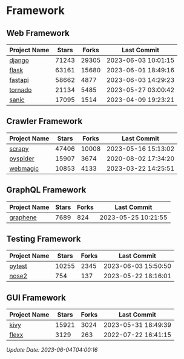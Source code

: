# Framework

## Web Framework
| Project Name | Stars | Forks | Last Commit |
| ------------ | ----- | ----- | ----------- |
| [django](https://github.com/django/django) | 71243 | 29305 | 2023-06-03 10:01:15 |
| [flask](https://github.com/pallets/flask) | 63161 | 15680 | 2023-06-01 18:49:16 |
| [fastapi](https://github.com/tiangolo/fastapi) | 58662 | 4877 | 2023-06-03 14:29:23 |
| [tornado](https://github.com/tornadoweb/tornado) | 21134 | 5485 | 2023-05-27 03:00:42 |
| [sanic](https://github.com/sanic-org/sanic) | 17095 | 1514 | 2023-04-09 19:23:21 |

## Crawler Framework
| Project Name | Stars | Forks | Last Commit |
| ------------ | ----- | ----- | ----------- |
| [scrapy](https://github.com/scrapy/scrapy) | 47406 | 10008 | 2023-05-16 15:13:02 |
| [pyspider](https://github.com/binux/pyspider) | 15907 | 3674 | 2020-08-02 17:34:20 |
| [webmagic](https://github.com/code4craft/webmagic) | 10853 | 4133 | 2023-03-22 14:25:51 |

## GraphQL Framework
| Project Name | Stars | Forks | Last Commit |
| ------------ | ----- | ----- | ----------- |
| [graphene](https://github.com/graphql-python/graphene) | 7689 | 824 | 2023-05-25 10:21:55 |

## Testing Framework
| Project Name | Stars | Forks | Last Commit |
| ------------ | ----- | ----- | ----------- |
| [pytest](https://github.com/pytest-dev/pytest) | 10255 | 2345 | 2023-06-03 15:50:50 |
| [nose2](https://github.com/nose-devs/nose2) | 754 | 137 | 2023-05-22 18:16:01 |

## GUI Framework
| Project Name | Stars | Forks | Last Commit |
| ------------ | ----- | ----- | ----------- |
| [kivy](https://github.com/kivy/kivy) | 15921 | 3024 | 2023-05-31 18:49:39 |
| [flexx](https://github.com/flexxui/flexx) | 3129 | 263 | 2022-07-22 16:41:15 |

*Update Date: 2023-06-04T04:00:16*